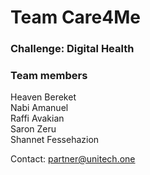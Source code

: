 
# Team Care4Me 
### Challenge: Digital Health 
### Team members
Heaven Bereket<br>
Nabi Amanuel<br>
Raffi Avakian<br>
Saron Zeru<br>
Shannet Fessehazion<br>

Contact: partner@unitech.one




